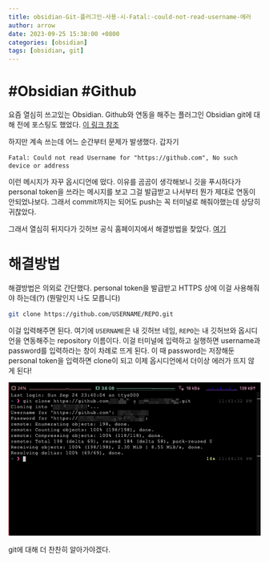 ```yaml
---
title: obsidian-Git-플러그인-사용-시-Fatal:-could-not-read-username-에러
author: arrow
date: 2023-09-25 15:38:00 +0800
categories: [obsidian]
tags: [obsidian, git]
---
```


# #Obsidian #Github

요즘 열심히 쓰고있는 Obsidian. Github와 연동을 해주는 플러그인 Obsidian git에 대해 전에 포스팅도 했었다. [이 링크 참조](https://arrow-economist.github.io/ob/github/Obsidian-Obsidian-Github-%EC%97%B0%EB%8F%99/)

하지만 계속 쓰는데 어느 순간부터 문제가 발생했다. 갑자기

```
Fatal: Could not read Username for "https://github.com", No such device or address
```

이런 메시지가 자꾸 옵시디언에 떴다. 이유를 곰곰이 생각해보니 깃을 푸시하다가 personal token을 쓰라는 메시지를 보고 그걸 발급받고 나서부터 뭔가 제대로 연동이 안되었나보다. 그래서 commit까지는 되어도 push는 꼭 터미널로 해줘야했는데 상당히 귀찮았다.

그래서 열심히 뒤지다가 깃허브 공식 홈페이지에서 해결방법을 찾았다. [여기](https://docs.github.com/en/authentication/keeping-your-account-and-data-secure/managing-your-personal-access-tokens)

# 해결방법

해결방법은 의외로 간단했다. personal token을 발급받고 HTTPS 상에 이걸 사용해줘야 하는데(?) (뭔말인지 나도 모릅니다)

```bash
git clone https://github.com/USERNAME/REPO.git
```

이걸 입력해주면 된다. 여기에 `USERNAME`은 내 깃허브 네임, `REPO`는 내 깃허브와 옵시디언을 연동해주는 repository 이름이다. 이걸 터미널에 입력하고 실행하면 username과 password를 입력하라는 창이 차례로 뜨게 된다. 이 때 password는 저장해둔 personal token을 입력하면 clone이 되고 이제 옵시디언에서 더이상 에러가 뜨지 않게 된다!

![enter image description here](https://raw.githubusercontent.com/arrow-economist/imageslibrary/main/SCR-20230924-uptq.png)

git에 대해 더 찬찬히 알아가야겠다.

<!--stackedit_data:
eyJoaXN0b3J5IjpbMTQ2MTMxNDI3NywxMjg4NjA0ODQsLTM0NT
IyMzg5OF19
-->
